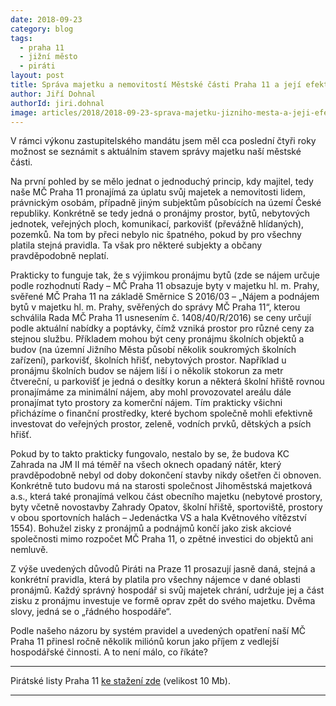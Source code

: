 ```yaml
---
date: 2018-09-23
category: blog
tags:
  - praha 11
  - jižní město
  - piráti
layout: post
title: Správa majetku a nemovitostí Městské části Praha 11 a její efektivita
author: Jiří Dohnal
authorId: jiri.dohnal
image: articles/2018/2018-09-23-sprava-majetku-jizniho-mesta-a-jeji-efektivita.jpg
---
```


V rámci výkonu zastupitelského mandátu jsem měl cca poslední čtyři roky možnost se seznámit s aktuálním stavem správy majetku naší městské části. 

Na první pohled by se mělo jednat o jednoduchý princip, kdy majitel, tedy naše MČ Praha 11 pronajímá za úplatu svůj majetek a nemovitosti lidem, právnickým osobám, případně jiným subjektům působících na území České republiky. Konkrétně se tedy jedná o pronájmy prostor, bytů, nebytových jednotek, veřejných ploch, komunikací, parkovišť (převážně hlídaných), pozemků. Na tom by přeci nebylo nic špatného, pokud by pro všechny platila stejná pravidla. Ta však pro některé subjekty a občany pravděpodobně neplatí.

Prakticky to funguje tak, že s výjimkou pronájmu bytů (zde se nájem určuje podle rozhodnutí Rady – MČ Praha 11 obsazuje byty v majetku hl. m. Prahy, svěřené MČ Praha 11 
na základě Směrnice S 2016/03 – „Nájem a podnájem bytů v majetku hl. m. Prahy, svěřených do správy MČ Praha 11“, kterou schválila Rada MČ Praha 11 usnesením č. 1408/40/R/2016) se ceny určují podle aktuální nabídky a poptávky, čímž vzniká prostor pro různé ceny za stejnou službu. Příkladem mohou být ceny pronájmu školních objektů a budov (na územní Jižního Města působí několik soukromých školních zařízení), parkovišť, školních hřišť, nebytových prostor. Například u pronájmu školních budov se nájem liší i o několik stokorun za metr čtvereční, u parkovišť je jedná o desítky korun a některá školní hřiště rovnou pronajímáme za minimální nájem, aby mohl provozovatel areálu dále pronajímat tyto prostory za komerční nájem. Tím prakticky všichni přicházíme o finanční prostředky, které bychom společně mohli efektivně investovat do veřejných prostor, zeleně, vodních prvků, dětských a psích hřišť.

Pokud by to takto prakticky fungovalo, nestalo by se, že budova KC Zahrada na JM II má téměř na všech oknech opadaný nátěr, který pravděpodobně nebyl od doby dokončení stavby nikdy ošetřen či obnoven. Konkrétně tuto budovu má na starosti společnost Jihoměstská majetková a.s., která také pronajímá velkou část obecního majetku (nebytové prostory, byty včetně novostavby Zahrady Opatov, školní hřiště, sportoviště, prostory v obou sportovních halách – Jedenáctka VS a hala Květnového vítězství 1554). Bohužel zisky z pronájmů a podnájmů končí jako zisk akciové společnosti mimo rozpočet MČ Praha 11, o zpětné investici do objektů ani nemluvě.

Z výše uvedených důvodů Piráti na Praze 11 prosazují jasně daná, stejná a konkrétní pravidla, která by platila pro všechny nájemce v dané oblasti pronájmů. Každý správný hospodář si svůj majetek chrání, udržuje jej a část zisku z pronájmu investuje ve formě oprav zpět do svého majetku. Dvěma slovy, jedná se o „řádného hospodáře“.

Podle našeho názoru by systém pravidel a uvedených opatření naší MČ Praha 11 přinesl ročně několik miliónů korun jako příjem z vedlejší hospodářské činnosti. A to není málo, co říkáte?

---

Pirátské listy Praha 11 [ke stažení zde](/assets/pdf/2018-07-10-praha-11.pdf) (velikost 10 Mb).

- - -
